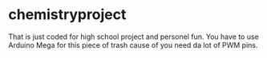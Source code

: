 # chemistryproject

That is just coded for high school project and personel fun. You have to use Arduino Mega for this piece of trash cause of you need da lot of PWM pins.
